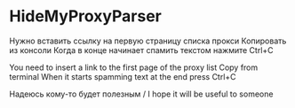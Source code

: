 # HideMyProxyParser

Нужно вставить ссылку на первую страницу списка прокси
Копировать из консоли
Когда в конце начинает спамить текстом нажмите Ctrl+C

You need to insert a link to the first page of the proxy list 
Copy from terminal
When it starts spamming text at the end press Ctrl+C

Надеюсь кому-то будет полезным / I hope it will be useful to someone
